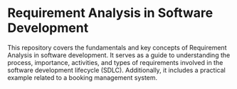# Requirement Analysis in Software Development

This repository covers the fundamentals and key concepts of Requirement Analysis in software development. It serves as a guide to understanding the process, importance, activities, and types of requirements involved in the software development lifecycle (SDLC). Additionally, it includes a practical example related to a booking management system.

